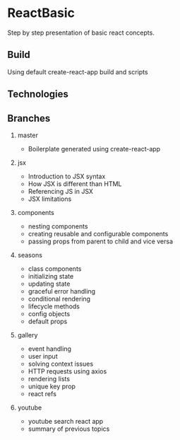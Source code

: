 # ReactBasic

Step by step presentation of basic react concepts. 

## Build

Using default create-react-app build and scripts

## Technologies

## Branches

1. master
    * Boilerplate generated using create-react-app

1. jsx
    * Introduction to JSX syntax 
    * How JSX is different than HTML
    * Referencing JS in JSX
    * JSX limitations

1. components
    * nesting components
    * creating reusable and configurable components
    * passing props from parent to child and vice versa

1. seasons
    * class components
    * initializing state
    * updating state
    * graceful error handling
    * conditional rendering
    * lifecycle methods
    * config objects
    * default props
    
1. gallery
    * event handling
    * user input
    * solving context issues
    * HTTP requests using axios
    * rendering lists
    * unique key prop
    * react refs

1. youtube
    * youtube search react app
    * summary of previous topics
